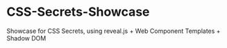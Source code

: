 # CSS-Secrets-Showcase
Showcase for CSS Secrets, using reveal.js + Web Component Templates + Shadow DOM
